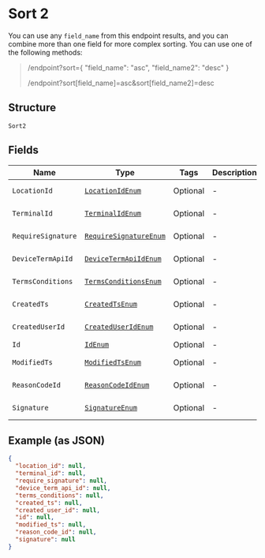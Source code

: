 
# Sort 2

You can use any `field_name` from this endpoint results, and you can combine more than one field for more complex sorting. You can use one of the following methods:

> /endpoint?sort={ "field_name": "asc", "field_name2": "desc" }
> 
> /endpoint?sort[field_name]=asc&sort[field_name2]=desc

## Structure

`Sort2`

## Fields

| Name | Type | Tags | Description | Getter | Setter |
|  --- | --- | --- | --- | --- | --- |
| `LocationId` | [`LocationIdEnum`](../../doc/models/location-id-enum.md) | Optional | - | LocationIdEnum getLocationId() | setLocationId(LocationIdEnum locationId) |
| `TerminalId` | [`TerminalIdEnum`](../../doc/models/terminal-id-enum.md) | Optional | - | TerminalIdEnum getTerminalId() | setTerminalId(TerminalIdEnum terminalId) |
| `RequireSignature` | [`RequireSignatureEnum`](../../doc/models/require-signature-enum.md) | Optional | - | RequireSignatureEnum getRequireSignature() | setRequireSignature(RequireSignatureEnum requireSignature) |
| `DeviceTermApiId` | [`DeviceTermApiIdEnum`](../../doc/models/device-term-api-id-enum.md) | Optional | - | DeviceTermApiIdEnum getDeviceTermApiId() | setDeviceTermApiId(DeviceTermApiIdEnum deviceTermApiId) |
| `TermsConditions` | [`TermsConditionsEnum`](../../doc/models/terms-conditions-enum.md) | Optional | - | TermsConditionsEnum getTermsConditions() | setTermsConditions(TermsConditionsEnum termsConditions) |
| `CreatedTs` | [`CreatedTsEnum`](../../doc/models/created-ts-enum.md) | Optional | - | CreatedTsEnum getCreatedTs() | setCreatedTs(CreatedTsEnum createdTs) |
| `CreatedUserId` | [`CreatedUserIdEnum`](../../doc/models/created-user-id-enum.md) | Optional | - | CreatedUserIdEnum getCreatedUserId() | setCreatedUserId(CreatedUserIdEnum createdUserId) |
| `Id` | [`IdEnum`](../../doc/models/id-enum.md) | Optional | - | IdEnum getId() | setId(IdEnum id) |
| `ModifiedTs` | [`ModifiedTsEnum`](../../doc/models/modified-ts-enum.md) | Optional | - | ModifiedTsEnum getModifiedTs() | setModifiedTs(ModifiedTsEnum modifiedTs) |
| `ReasonCodeId` | [`ReasonCodeIdEnum`](../../doc/models/reason-code-id-enum.md) | Optional | - | ReasonCodeIdEnum getReasonCodeId() | setReasonCodeId(ReasonCodeIdEnum reasonCodeId) |
| `Signature` | [`SignatureEnum`](../../doc/models/signature-enum.md) | Optional | - | SignatureEnum getSignature() | setSignature(SignatureEnum signature) |

## Example (as JSON)

```json
{
  "location_id": null,
  "terminal_id": null,
  "require_signature": null,
  "device_term_api_id": null,
  "terms_conditions": null,
  "created_ts": null,
  "created_user_id": null,
  "id": null,
  "modified_ts": null,
  "reason_code_id": null,
  "signature": null
}
```


